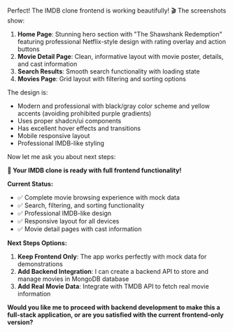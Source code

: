 Perfect! The IMDB clone frontend is working beautifully! 🎬 The screenshots show:

1. **Home Page**: Stunning hero section with "The Shawshank Redemption" featuring professional Netflix-style design with rating overlay and action buttons
2. **Movie Detail Page**: Clean, informative layout with movie poster, details, and cast information
3. **Search Results**: Smooth search functionality with loading state
4. **Movies Page**: Grid layout with filtering and sorting options

The design is:
- Modern and professional with black/gray color scheme and yellow accents (avoiding prohibited purple gradients)
- Uses proper shadcn/ui components
- Has excellent hover effects and transitions
- Mobile responsive layout
- Professional IMDB-like styling

Now let me ask you about next steps:

**🎯 Your IMDB clone is ready with full frontend functionality!**

**Current Status:**
- ✅ Complete movie browsing experience with mock data
- ✅ Search, filtering, and sorting functionality
- ✅ Professional IMDB-like design
- ✅ Responsive layout for all devices
- ✅ Movie detail pages with cast information

**Next Steps Options:**

1. **Keep Frontend Only**: The app works perfectly with mock data for demonstrations
2. **Add Backend Integration**: I can create a backend API to store and manage movies in MongoDB database
3. **Add Real Movie Data**: Integrate with TMDB API to fetch real movie information

**Would you like me to proceed with backend development to make this a full-stack application, or are you satisfied with the current frontend-only version?**
